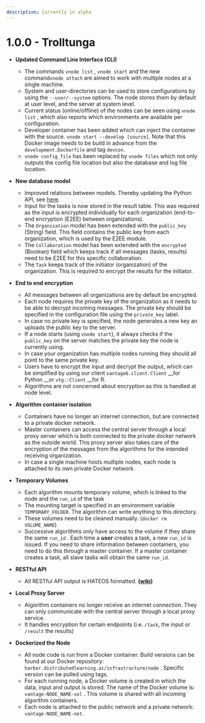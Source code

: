 ```yaml
---
description: Currently in alpha
---
```


# 1.0.0 - Trolltunga

* **Updated Command Line Interface \(CLI\)**
  * The commands `vnode list` , `vnode start` and the new command`vnode attach` are aimed to work with multiple nodes at a single machine.
  * System and user-directories can be used to store configurations by using the `--user/--system` options. The node stores them by default at user level, and the server at system level.
  * Current status \(online/offline\) of the nodes can be seen using `vnode list` , which also reports which environments are available per configuration.
  * Developer container has been added which can inject the container with the source. `vnode start --develop [source]`. Note that this Docker image needs to be build in advance from the `development.Dockerfile` and tag `devcon`. 
  * `vnode config_file` has been replaced by `vnode files` which not only outputs the config file location but also the database and log file location.
* **New database model**
  * Improved relations between models. Thereby updating the Python API, see [here](../../usage/running-the-server/shell.md).
  * Input for the tasks is now stored in the result table. This was required as the input is encrypted individually for each organization \(end-to-end encryption \(E2EE\) between organizations\).
  * The `Organization` model has been extended with the `public_key` \(String\) field. This field contains the public key from each organization, which is used by the  E2EE module.
  * The `Collaboration` model has been extended with the `encrypted` \(Boolean\) field which keeps track if all messages \(tasks, results\) need to be E2EE for this specific collaboration.
  * The `Task` keeps track of the initiator \(organization\) of the organization. This is required to encrypt the results for the initiator.
* **End to end encryption**
  * All messages between all organizations are by default be encrypted. 
  * Each node requires the private key of the organization as it needs to be able to decrypt incoming messages. The private key should be specified in the configuration file using the `private_key` label. 
  * In case no private key is specified, the node generates a new key an uploads the public key to the server. 
  * If a node starts \(using `vnode start`\), it always checks if the `public_key` on the server matches the private key the node is currently using.
  * In case your organization has multiple nodes running they should all point to the same private key.
  * Users have to encrypt the input and decrypt the output, which can be simplified by using our client `vantage6.client.Client` __for Python __or `vtg::Client` __for R.
  * Algorithms are not concerned about encryption as this is handled at node level.
* **Algorithm container isolation**
  * Containers have no longer an internet connection, but are connected to a private docker network.
  * Master containers can access the central server through a local proxy server which is both connected to the private docker network as the outside world. This proxy server also takes care of the encryption of the messages from the algorithms for the intended receiving organization.
  * In case a single machine hosts multiple nodes, each node is attached to its own private Docker network.
* **Temporary Volumes**
  * Each algorithm mounts temporary volume, which is linked to the node and the `run_id` of the task
  * The mounting target is specified in an environment variable `TEMPORARY_FOLDER`. The algorithm can write anything to this directory.
  * These volumes need to be cleaned manually. \(`docker rm VOLUME_NAME`\) 
  * Successive algorithms only have access to the volume if they share the same `run_id` . Each time a _**user**_ creates a task, a new `run_id` is issued. If you need to share information between containers, you need to do this through a master container. If a master container creates a task, all slave tasks will obtain the same `run_id`.
* **RESTful API**
  * All RESTful API output is HATEOS formatted. **\(**[**wiki**](https://en.wikipedia.org/wiki/HATEOAS)**\)**
* **Local Proxy Server**
  * Algorithm containers no longer receive an internet connection. They can only communicate with the central server through a local proxy service. 
  * It handles encryption for certain endpoints \(i.e. `/task`, the input or `/result` the results\)
* **Dockerized the Node**

  * All node code is run from a Docker container. Build versions can be found at our Docker repository: `harbor.distributedlearning.ai/infrastructure/node` . Specific version can be pulled using tags.
  * For each running node, a Docker volume is created in which the data, input and output is stored. The name of the Docker volume is: `vantage-NODE_NAME-vol` . This volume is shared with all incoming algorithm containers.
  * Each node is attached to the public network and a private network: `vantage-NODE_NAME-net`.

